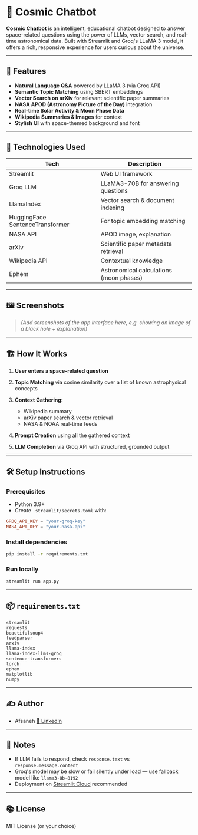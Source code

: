 
# 🌌 Cosmic Chatbot

**Cosmic Chatbot** is an intelligent, educational chatbot designed to answer space-related questions using the power of LLMs, vector search, and real-time astronomical data. Built with Streamlit and Groq's LLaMA 3 model, it offers a rich, responsive experience for users curious about the universe.

---

## 🚀 Features

* **Natural Language Q\&A** powered by LLaMA 3 (via Groq API)
* **Semantic Topic Matching** using SBERT embeddings
* **Vector Search on arXiv** for relevant scientific paper summaries
* **NASA APOD (Astronomy Picture of the Day)** integration
* **Real-time Solar Activity & Moon Phase Data**
* **Wikipedia Summaries & Images** for context
* **Stylish UI** with space-themed background and font

---

## 🧠 Technologies Used

| Tech                            | Description                             |
| ------------------------------- | --------------------------------------- |
| Streamlit                       | Web UI framework                        |
| Groq LLM                        | LLaMA3-70B for answering questions      |
| LlamaIndex                      | Vector search & document indexing       |
| HuggingFace SentenceTransformer | For topic embedding matching            |
| NASA API                        | APOD image, explanation                 |
| arXiv                           | Scientific paper metadata retrieval     |
| Wikipedia API                   | Contextual knowledge                    |
| Ephem                           | Astronomical calculations (moon phases) |

---

## 🖼️ Screenshots

> *(Add screenshots of the app interface here, e.g. showing an image of a black hole + explanation)*

---

## 🏗️ How It Works

1. **User enters a space-related question**
2. **Topic Matching** via cosine similarity over a list of known astrophysical concepts
3. **Context Gathering:**

   * Wikipedia summary
   * arXiv paper search & vector retrieval
   * NASA & NOAA real-time feeds
4. **Prompt Creation** using all the gathered context
5. **LLM Completion** via Groq API with structured, grounded output

---

## 🛠️ Setup Instructions

### Prerequisites

* Python 3.9+
* Create `.streamlit/secrets.toml` with:

```toml
GROQ_API_KEY = "your-groq-key"
NASA_API_KEY = "your-nasa-api"
```

### Install dependencies

```bash
pip install -r requirements.txt
```

### Run locally

```bash
streamlit run app.py
```

---

## 📦 `requirements.txt`

```
streamlit
requests
beautifulsoup4
feedparser
arxiv
llama-index
llama-index-llms-groq
sentence-transformers
torch
ephem
matplotlib
numpy
```

---

## ✍️ Author

* Afsaneh [🔗 LinkedIn](https://www.linkedin.com)

---

## 📌 Notes

* If LLM fails to respond, check `response.text` vs `response.message.content`
* Groq's model may be slow or fail silently under load — use fallback model like `llama3-8b-8192`
* Deployment on [Streamlit Cloud](https://share.streamlit.io/) recommended

---

## 📚 License

MIT License (or your choice)

